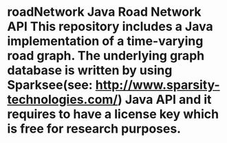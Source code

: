 # roadNetwork Java Road Network API This repository includes a Java implementation of a time-varying road graph. The underlying graph database is written by using Sparksee(see: http://www.sparsity-technologies.com/) Java API and it requires to have a license key which is free for research purposes.
